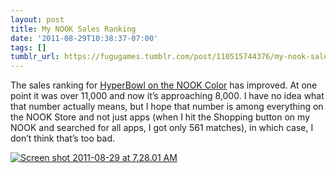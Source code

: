 ```yaml
---
layout: post
title: My NOOK Sales Ranking
date: '2011-08-29T10:38:37-07:00'
tags: []
tumblr_url: https://fugugames.tumblr.com/post/110515744376/my-nook-sales-ranking
---
```

The sales ranking for [HyperBowl on the NOOK Color](http://search.barnesandnoble.com/HyperBowl/Technicat-LLC/e/2940043856555) has improved. At one point it was over 11,000 and now it’s approaching 8,000. I have no idea what that number actually means, but I hope that number is among everything on the NOOK Store and not just apps (when I hit the Shopping button on my NOOK and searched for all apps, I got only 561 matches), in which case, I don’t think that’s too bad.

[![](http://itshardtofondlepenguins.com/wp-content/uploads/2011/08/Screen-shot-2011-08-29-at-7.28.01-AM.png "Screen shot 2011-08-29 at 7.28.01 AM")](http://itshardtofondlepenguins.com/wp-content/uploads/2011/08/Screen-shot-2011-08-29-at-7.28.01-AM.png)


